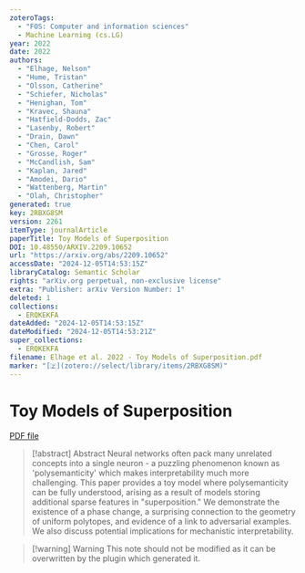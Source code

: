 ```yaml
---
zoteroTags:
  - "FOS: Computer and information sciences"
  - Machine Learning (cs.LG)
year: 2022
date: 2022
authors:
  - "Elhage, Nelson"
  - "Hume, Tristan"
  - "Olsson, Catherine"
  - "Schiefer, Nicholas"
  - "Henighan, Tom"
  - "Kravec, Shauna"
  - "Hatfield-Dodds, Zac"
  - "Lasenby, Robert"
  - "Drain, Dawn"
  - "Chen, Carol"
  - "Grosse, Roger"
  - "McCandlish, Sam"
  - "Kaplan, Jared"
  - "Amodei, Dario"
  - "Wattenberg, Martin"
  - "Olah, Christopher"
generated: true
key: 2RBXG8SM
version: 2261
itemType: journalArticle
paperTitle: Toy Models of Superposition
DOI: 10.48550/ARXIV.2209.10652
url: "https://arxiv.org/abs/2209.10652"
accessDate: "2024-12-05T14:53:15Z"
libraryCatalog: Semantic Scholar
rights: "arXiv.org perpetual, non-exclusive license"
extra: "Publisher: arXiv Version Number: 1"
deleted: 1
collections:
  - ERQKEKFA
dateAdded: "2024-12-05T14:53:15Z"
dateModified: "2024-12-05T14:53:21Z"
super_collections:
  - ERQKEKFA
filename: Elhage et al. 2022 - Toy Models of Superposition.pdf
marker: "[🇿](zotero://select/library/items/2RBXG8SM)"
---
```

# Toy Models of Superposition

[PDF file](/Papers/PDFs/Elhage%20et%20al.%202022%20-%20Toy%20Models%20of%20Superposition.pdf)

> [!abstract] Abstract
> Neural networks often pack many unrelated concepts into a single neuron - a puzzling phenomenon known as 'polysemanticity' which makes interpretability much more challenging. This paper provides a toy model where polysemanticity can be fully understood, arising as a result of models storing additional sparse features in "superposition." We demonstrate the existence of a phase change, a surprising connection to the geometry of uniform polytopes, and evidence of a link to adversarial examples. We also discuss potential implications for mechanistic interpretability.

>[!warning] Warning
> This note should not be modified as it can be overwritten by the plugin which generated it.

